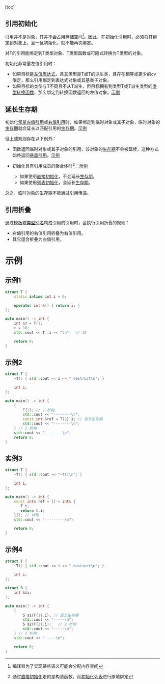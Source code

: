 [toc]

## 引用初始化

引用并不是对象，其并不会占用存储空间[^1]。因此，在初始化引用时，必须将其绑定到对象上，且一旦初始化，就不能再次绑定。

对T的引用能绑定到T类型对象、T类型函数或可隐式转换为T类型的对象。

初始化非常量左值引用时：

* 如果目标是[左值表达式]()，且其类型是T或T的派生类，且存在相等或更少的cv限定，那么引用绑定到表达式对象或其基类子对象。
* 如果目标的类型与T不同且不从T派生，但目标拥有到类型T或T派生类型的[类型转换函数]()，那么绑定到转换函数返回的左值对象。[示例](#示例1)

## 延长生存期

初始化[常量左值引用]()或[右值引用]()时，如果绑定到临时对象或其子对象，临时对象的[生存期]()就会延长以匹配引用的[生存期]()。[示例](#示例2)

但上述规则存在以下例外：

* 函数返回临时对象或其子对象的引用，该对象的[生存期]()不会被延续，这种方式始终返回[悬垂引用]()。[示例](#示例3)

* 初始化具有引用成员的聚合体时[^2]：[示例](#示例4)
  * 如果使用[直接初始化]()，不会延长[生存期]()。
  * 如果使用[列表初始化]()，会延长[生存期]()。

总之，临时对象的[生存期]()不能通过引用传递。

## 引用折叠

通过[模板]()或[类型别名]()构成引用的引用时，会执行引用折叠的规则：

* 右值引用的右值引用折叠为右值引用。
* 其它组合折叠为左值引用。

# 示例

## 示例1

```cpp
struct T {
    static inline int i = 0;

    operator int &() { return i; }
};

auto main() -> int {
    int &r = T{};
    r = 10;
    std::cout << T::i << "\n";  // 10

    return 0;
}

```

## 示例2

```cpp
struct T {
    ~T() { std::cout << i << " destruct\n"; }

    int i;
};

auto main() -> int {
    {
        T{1}; // 1 析构
        std::cout << "--------\n";
        const int &ref = T{2}.i; // 延长生存期
        std::cout << "--------\n";
    } // 2 析构
    std::cout << "--------\n";
    return 0;
}
```

## 实例3

```cpp
struct T {
    ~T() { std::cout << "~T()\n"; }

    int i;
};

auto main() -> int {
    const int& ref = []-> int& {
       T t;
       return t.i;
    }(); // 析构
    std::cout << "---------\n";

    return 0;
}
```

## 示例4

```cpp
struct T {
    ~T() { std::cout << i << " destruct\n"; }

    int i;
};

struct S {
    int &&i;
};

auto main() -> int {
    {
        S s1{T{1}.i}; // 延长生存期
        std::cout << "-----\n";
        S s2(T{2}.i);   // 2 析构
        std::cout << "-----\n";
    } // 1 析构
    std::cout << "-----\n";

    return 0;
}
```





[^1]:编译器为了实现某些语义可能会分配内存空间
[^2]:通过[直接初始化]()走的是构造函数，而[初始化列表]()进行原地绑定